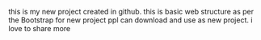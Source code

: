 this is my new project created in github.
this is basic web structure as per the Bootstrap for new project ppl can download and use as new project.
i love to share more
